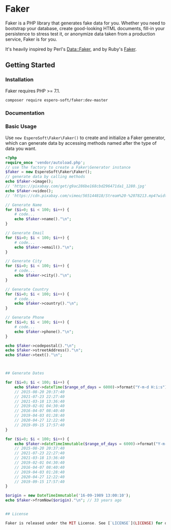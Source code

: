 # Faker

Faker is a PHP library that generates fake data for you. Whether you need to bootstrap your database, create good-looking HTML documents, fill-in your persistence to stress test it, or anonymize data taken from a production service, Faker is for you.

It's heavily inspired by Perl's [Data::Faker](https://metacpan.org/pod/Data::Faker), and by Ruby's [Faker](https://rubygems.org/gems/faker).

## Getting Started

### Installation

Faker requires PHP >= 7.1.

```shell
composer require espero-soft/faker:dev-master
```

### Documentation



### Basic Usage

Use `new EsperoSoft\Faker\Faker()` to create and initialize a Faker generator, which can generate data by accessing methods named after the type of data you want.

```php
<?php
require_once 'vendor/autoload.php';
// use the factory to create a Faker\Generator instance
$faker = new EsperoSoft\Faker\Faker();
// generate data by calling methods
echo $faker->image();
// 'https://pixabay.com/get/g9ac286be168cbd296471da1_1280.jpg'
echo $faker->video();
// 'https://cdn.pixabay.com/vimeo/565144818/Stream%20-%2078213.mp4?width=3840&hash=d05acb913345b3b873b01121453acbf275b18796'

// Generate Name
for ($i=0; $i < 100; $i++) { 
    # code...
    echo $faker->name()."\n";
}

// Generate Email
for ($i=0; $i < 100; $i++) { 
    # code...
    echo $faker->email()."\n";
}

// Generate City
for ($i=0; $i < 100; $i++) { 
    # code...
    echo $faker->city()."\n";
}

// Generate Country
for ($i=0; $i < 100; $i++) { 
    # code...
    echo $faker->country()."\n";
}

// Generate Phone
for ($i=0; $i < 100; $i++) { 
    # code...
    echo $faker->phone()."\n";
}

echo $faker->codepostal()."\n";
echo $faker->streetAddress()."\n";
echo $faker->text()."\n";



## Generate Dates

for ($i=0; $i < 100; $i++) {
    echo $faker->dateTime($range_of_days = 6000)->format("Y-m-d H:i:s")."\n";
    // 2015-08-20 20:37:40
    // 2021-07-23 22:27:40
    // 2021-03-18 13:36:40
    // 2019-02-01 04:30:40
    // 2016-04-07 08:40:40
    // 2019-04-03 01:28:40
    // 2020-04-27 12:22:40
    // 2019-09-15 17:57:40
}

for ($i=0; $i < 100; $i++) { 
    echo $faker->dateTimeImmutable($range_of_days = 6000)->format("Y-m-d H:i:s")."\n";
    // 2015-08-20 20:37:40
    // 2021-07-23 22:27:40
    // 2021-03-18 13:36:40
    // 2019-02-01 04:30:40
    // 2016-04-07 08:40:40
    // 2019-04-03 01:28:40
    // 2020-04-27 12:22:40
    // 2019-09-15 17:57:40
}

$origin = new DateTimeImmutable('16-09-1989 13:00:10');
echo $faker->fromNow($origin)."\n"; // 33 years ago


## License

Faker is released under the MIT License. See [`LICENSE`](LICENSE) for details.

